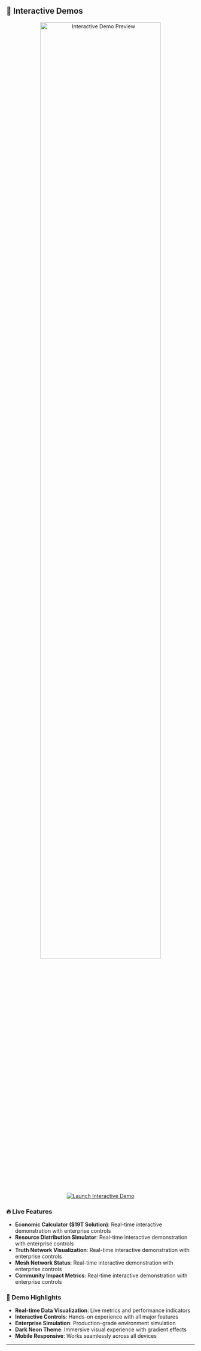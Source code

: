 
## 🎨 Interactive Demos

<div align="center">
  <a href="https://tiaastor.github.io/liberation-system/demo.html" target="_blank">
    <img src=".screenshots/interactive-demo-preview.png" alt="Interactive Demo Preview" width="80%">
  </a>
  <br>
  <a href="https://tiaastor.github.io/liberation-system/demo.html" target="_blank">
    <img src="https://img.shields.io/badge/🚀%20Launch%20Interactive%20Demo-00D9FF?style=for-the-badge&logo=github&logoColor=white" alt="Launch Interactive Demo">
  </a>
</div>

### 🔥 Live Features

- **Economic Calculator ($19T Solution)**: Real-time interactive demonstration with enterprise controls
- **Resource Distribution Simulator**: Real-time interactive demonstration with enterprise controls
- **Truth Network Visualization**: Real-time interactive demonstration with enterprise controls
- **Mesh Network Status**: Real-time interactive demonstration with enterprise controls
- **Community Impact Metrics**: Real-time interactive demonstration with enterprise controls

### 🎯 Demo Highlights

- **Real-time Data Visualization**: Live metrics and performance indicators
- **Interactive Controls**: Hands-on experience with all major features
- **Enterprise Simulation**: Production-grade environment simulation
- **Dark Neon Theme**: Immersive visual experience with gradient effects
- **Mobile Responsive**: Works seamlessly across all devices

---
